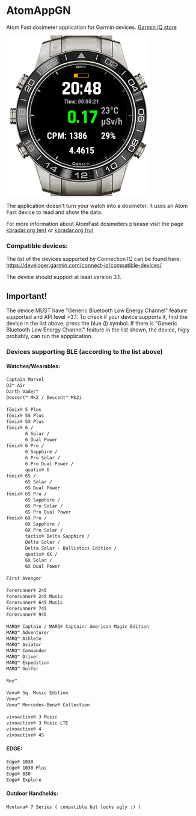 # AtomAppGN
Atom Fast dosimeter application for Garmin devices. [Garmin IQ store](https://apps.garmin.com/en-US/apps/e769b70b-b5a2-4534-8a7a-a83131b54152)

![Fenix 5 Plus view](docs/ScreenShot2.jpg)

The application doesn't turn your watch into a dosimeter.
It uses an Atom Fast device to read and show the data.

For more information about AtomFast dosimeters plsease visit the page [kbradar.org (en)](https://kbradar.org/a190925-instructions-and-specifications.html) or [kbradar.org (ru)](https://kbradar.org/g4878767-dozimetry-datchiki-detektory)


### Compatible devices:

The list of the devices supported by Connection IQ can be found here: https://developer.garmin.com/connect-iq/compatible-devices/

The device should support at least version 3.1. 

## Important! 

The device MUST have "Generic Bluetooth Low Energy Channel" feature supported and API level >3.1. To check if your device supports it, find the device in the list above, press the blue (i) symbol. If there is "Generic Bluetooth Low Energy Channel" feature in the list shown, the device, higly probably, can run the appplication. 

### Devices supporting BLE (according to the list above)

#### Watches/Wearables:

```
Captain Marvel
D2™ Air
Darth Vader™
Descent™ Mk2 / Descent™ Mk2i

fēnix® 5 Plus
fēnix® 5S Plus
fēnix® 5X Plus
fēnix® 6 / 
       6 Solar / 
       6 Dual Power
fēnix® 6 Pro / 
       6 Sapphire / 
       6 Pro Solar / 
       6 Pro Dual Power / 
       quatix® 6
fēnix® 6S / 
       6S Solar / 
       6S Dual Power
fēnix® 6S Pro / 
       6S Sapphire / 
       6S Pro Solar / 
       6S Pro Dual Power
fēnix® 6X Pro / 
       6X Sapphire / 
       6X Pro Solar / 
       tactix® Delta Sapphire / 
       Delta Solar / 
       Delta Solar - Ballistics Edition / 
       quatix® 6X / 
       6X Solar / 
       6X Dual Power

First Avenger

Forerunner® 245
Forerunner® 245 Music
Forerunner® 645 Music
Forerunner® 745
Forerunner® 945

MARQ® Captain / MARQ® Captain: American Magic Edition
MARQ™ Adventurer
MARQ™ Athlete
MARQ™ Aviator
MARQ™ Commander
MARQ™ Driver
MARQ™ Expedition
MARQ™ Golfer

Rey™

Venu® Sq. Music Edition
Venu™
Venu™ Mercedes-Benz® Collection

vívoactive® 3 Music
vívoactive® 3 Music LTE
vívoactive® 4
vívoactive® 4S
```

#### EDGE:

``` 
Edge® 1030
Edge® 1030 Plus
Edge® 830
Edge® Explore
```

#### Outdoor Handhelds:

```
Montana® 7 Series ( compatible but looks ugly :) )
```

